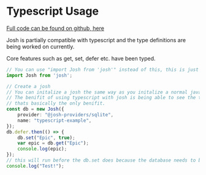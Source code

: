 # Typescript Usage

[Full code can be found on github, here](https://github.com/cal3432/josh-examples/tree/master/simple-typescript)

Josh is partially compatible with typescript and the type definitions are being worked on currently.

Core features such as get, set, defer etc. have been typed.

```ts
// You can use "import Josh from 'josh'" instead of this, this is just to access the library instead of installing it.
import Josh from 'josh';

// Create a josh
// You can initalize a josh the same way as you initalize a normal javascript josh.
// The benifit of using typescript with josh is being able to see the types, and yeah,
// thats basically the only benifit.
const db = new Josh({
    provider: "@josh-providers/sqlite",
    name: "typescript-example",
});
db.defer.then(() => {
    db.set("Epic", true);
    var epic = db.get("Epic");
    console.log(epic);
});
// this will run before the db.set does because the database needs to be fetched.
console.log("Test!");
```
